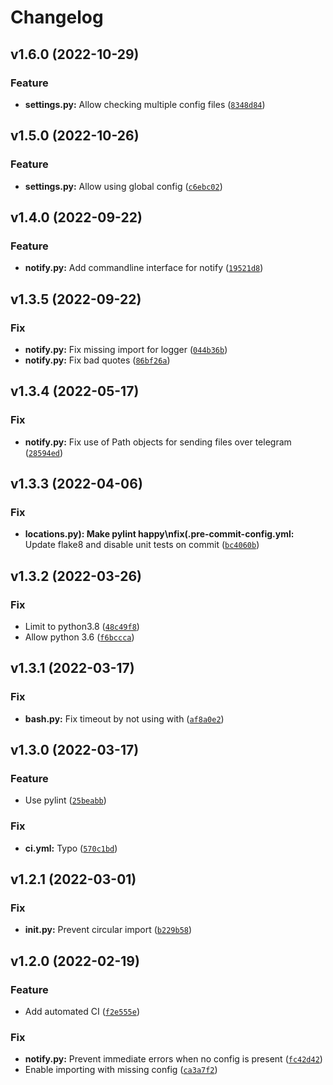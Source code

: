 # Changelog

<!--next-version-placeholder-->

## v1.6.0 (2022-10-29)
### Feature
* **settings.py:** Allow checking multiple config files ([`8348d84`](https://github.com/tim83/timtools/commit/8348d84e2760704e1e9d2a9856ee2f64bf0a5456))

## v1.5.0 (2022-10-26)
### Feature
* **settings.py:** Allow using global config ([`c6ebc02`](https://github.com/tim83/timtools/commit/c6ebc02968d81e22cb9a4ee5e42fdc840f788b7d))

## v1.4.0 (2022-09-22)
### Feature
* **notify.py:** Add commandline interface for notify ([`19521d8`](https://github.com/tim83/timtools/commit/19521d89948be110a9918dae141dcff6963804a4))

## v1.3.5 (2022-09-22)
### Fix
* **notify.py:** Fix missing import for logger ([`044b36b`](https://github.com/tim83/timtools/commit/044b36bcba118514b0541a5ce4d11b5bb5400d60))
* **notify.py:** Fix bad quotes ([`86bf26a`](https://github.com/tim83/timtools/commit/86bf26a4610f3998bea52850e3a3cd27811e8bdf))

## v1.3.4 (2022-05-17)
### Fix
* **notify.py:** Fix use of Path objects for sending files over telegram ([`28594ed`](https://github.com/tim83/timtools/commit/28594ed7a217b2de9635a17cff85f5c6b25f1057))

## v1.3.3 (2022-04-06)
### Fix
* **locations.py): Make pylint happy\nfix(.pre-commit-config.yml:** Update flake8 and disable unit tests on commit ([`bc4060b`](https://github.com/tim83/timtools/commit/bc4060be4cd1895e2b78005d6c67de80a1a7da01))

## v1.3.2 (2022-03-26)
### Fix
* Limit to python3.8 ([`48c49f8`](https://github.com/tim83/timtools/commit/48c49f8874b2e042991432ed090e26b055e3f067))
* Allow python 3.6 ([`f6bccca`](https://github.com/tim83/timtools/commit/f6bcccabad3c3866b60656ae80564cda85437633))

## v1.3.1 (2022-03-17)
### Fix
* **bash.py:** Fix timeout by not using with ([`af8a0e2`](https://github.com/tim83/timtools/commit/af8a0e206565c2da59fe33c34ae34a9aa1872c86))

## v1.3.0 (2022-03-17)
### Feature
* Use pylint ([`25beabb`](https://github.com/tim83/timtools/commit/25beabb647adbcf03da7ca586bc054e4f31e8c29))

### Fix
* **ci.yml:** Typo ([`570c1bd`](https://github.com/tim83/timtools/commit/570c1bddc0d9ea32062d4510b102a70b771f07db))

## v1.2.1 (2022-03-01)
### Fix
* **__init__.py:** Prevent circular import ([`b229b58`](https://github.com/tim83/timtools/commit/b229b58b422455bfc4ce7573b9bc111227f5b688))

## v1.2.0 (2022-02-19)
### Feature
* Add automated CI ([`f2e555e`](https://github.com/tim83/timtools/commit/f2e555ebcfbaea425438262737cc8c3e072ba8aa))

### Fix
* **notify.py:** Prevent immediate errors when no config is present ([`fc42d42`](https://github.com/tim83/timtools/commit/fc42d429d5bb52f96855721ccb3c6772514d5e44))
* Enable importing with missing config ([`ca3a7f2`](https://github.com/tim83/timtools/commit/ca3a7f2abe70be83ff2935ec4fba247a32558e94))

